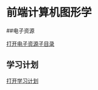 # 前端计算机图形学

##电子资源

[打开电子资源子目录](https://github.com/xuanhun/FrontEnd/tree/master/%E5%89%8D%E7%AB%AF%E8%AE%A1%E7%AE%97%E6%9C%BA%E5%9B%BE%E5%BD%A2%E5%AD%A6/%E7%94%B5%E5%AD%90%E4%B9%A61)

## 学习计划

[打开学习计划](https://github.com/xuanhun/FrontEnd/blob/master/%E5%89%8D%E7%AB%AF%E8%AE%A1%E7%AE%97%E6%9C%BA%E5%9B%BE%E5%BD%A2%E5%AD%A6/%E8%AE%A1%E7%AE%97%E6%9C%BA%E5%9B%BE%E5%BD%A2%E5%AD%A6%E5%85%A5%E9%97%A8%E5%AD%A6%E4%B9%A0%E8%AE%A1%E5%88%92.md)


